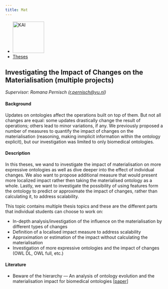 ```yaml
---
title: Mat
---
```


<nav><ul>
    <li><a href="https://kai.cs.vu.nl/"> <img src="../../images/logos/KAI_logo_small_transp.png" alt="KAI" width="100"/></a></li>
    <li><a href="https://kai.cs.vu.nl/theses/">Theses</a></li>
</ul></nav>

## Investigating the Impact of Changes on the Materialisation (multiple projects)
*Supervisor: Romana Pernisch (r.pernisch@vu.nl)*

#### Background
Updates on ontologies affect the operations built on top of them. But not all changes are equal: some updates drastically change the result of operations; others lead to minor variations, if any. We previously proposed a number of measures to quantify the impact of changes on the materialisation (reasoning, making inmplicit information within the ontology explicit), but our investigation was limited to only biomedical ontologies.

#### Description
In this theses, we wand to investigate the impact of materialisation on more expressive ontologies as well as dive deeper into the effect of individual changes. We also want to propose additional measure that would present more localized impact rather then taking the materialised ontology as a whole. Lastly, we want to investigate the possibility of using features form the ontology to predict or approximate the impact of changes, rather than calculating it, to address scalability. 

This topic contains multiple thesis topics and these are the different parts that individual students can choose to work on:
- In-depth analysis/investigation of the influence on the materialisation by different types of changes
- Definition of a localised impact measure to address scalability
- Approximation or estimation of the impact without calculating the materialisation
- Investigation of more expressive ontologies and the impact of changes (OWL DL, OWL full, etc.)

#### Literature
- Beware of the hierarchy — An analysis of ontology evolution and the materialisation impact for biomedical ontologies [<a href="https://doi.org/10.1016/j.websem.2021.100658">paper</a>]
